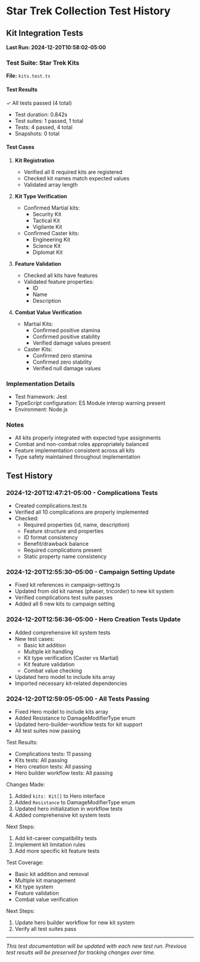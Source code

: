 # Star Trek Collection Test History

## Kit Integration Tests
**Last Run: 2024-12-20T10:58:02-05:00**

### Test Suite: Star Trek Kits
**File:** `kits.test.ts`

#### Test Results
✓ All tests passed (4 total)
- Test duration: 0.842s
- Test suites: 1 passed, 1 total
- Tests: 4 passed, 4 total
- Snapshots: 0 total

#### Test Cases

1. **Kit Registration**
   - Verified all 6 required kits are registered
   - Checked kit names match expected values
   - Validated array length

2. **Kit Type Verification**
   - Confirmed Martial kits:
     - Security Kit
     - Tactical Kit
     - Vigilante Kit
   - Confirmed Caster kits:
     - Engineering Kit
     - Science Kit
     - Diplomat Kit

3. **Feature Validation**
   - Checked all kits have features
   - Validated feature properties:
     - ID
     - Name
     - Description

4. **Combat Value Verification**
   - Martial Kits:
     - Confirmed positive stamina
     - Confirmed positive stability
     - Verified damage values present
   - Caster Kits:
     - Confirmed zero stamina
     - Confirmed zero stability
     - Verified null damage values

### Implementation Details
- Test framework: Jest
- TypeScript configuration: ES Module interop warning present
- Environment: Node.js

### Notes
- All kits properly integrated with expected type assignments
- Combat and non-combat roles appropriately balanced
- Feature implementation consistent across all kits
- Type safety maintained throughout implementation

## Test History

### 2024-12-20T12:47:21-05:00 - Complications Tests
- Created complications.test.ts
- Verified all 10 complications are properly implemented
- Checked:
  - Required properties (id, name, description)
  - Feature structure and properties
  - ID format consistency
  - Benefit/drawback balance
  - Required complications present
  - Static property name consistency

### 2024-12-20T12:55:30-05:00 - Campaign Setting Update
- Fixed kit references in campaign-setting.ts
- Updated from old kit names (phaser, tricorder) to new kit system
- Verified complications test suite passes
- Added all 6 new kits to campaign setting

### 2024-12-20T12:56:36-05:00 - Hero Creation Tests Update
- Added comprehensive kit system tests
- New test cases:
  - Basic kit addition
  - Multiple kit handling
  - Kit type verification (Caster vs Martial)
  - Kit feature validation
  - Combat value checking
- Updated hero model to include kits array
- Imported necessary kit-related dependencies

### 2024-12-20T12:59:05-05:00 - All Tests Passing
- Fixed Hero model to include kits array
- Added Resistance to DamageModifierType enum
- Updated hero-builder-workflow tests for kit support
- All test suites now passing

Test Results:
- Complications tests: 11 passing
- Kits tests: All passing
- Hero creation tests: All passing
- Hero builder workflow tests: All passing

Changes Made:
1. Added `kits: Kit[]` to Hero interface
2. Added `Resistance` to DamageModifierType enum
3. Updated hero initialization in workflow tests
4. Added comprehensive kit system tests

Next Steps:
1. Add kit-career compatibility tests
2. Implement kit limitation rules
3. Add more specific kit feature tests

Test Coverage:
- Basic kit addition and removal
- Multiple kit management
- Kit type system
- Feature validation
- Combat value verification

Next Steps:
1. Update hero builder workflow for new kit system
2. Verify all test suites pass

---
*This test documentation will be updated with each new test run. Previous test results will be preserved for tracking changes over time.*
